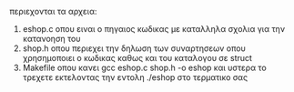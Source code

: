 περιεχονται τα αρχεια: 
1. eshop.c οπου ειναι ο πηγαιος κωδικας με καταλληλα 
σχολια για την κατανοηση του
2. shop.h οπου περιεχει την δηλωση των συναρτησεων οπου
χρησημοποιει ο κωδικας καθως και του καταλογου σε struct
3. Makefile οπου κανει gcc eshop.c shop.h -o eshop
και υστερα το τρεχετε εκτελοντας την εντολη ./eshop στο τερματικο σας
